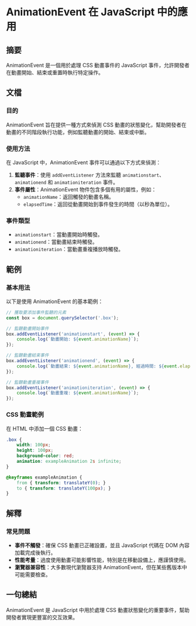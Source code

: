<!--
Meta Description: # AnimationEvent 在 JavaScript 中的應用 ## 摘要 AnimationEvent 是一個用於處理 CSS 動畫事件的 JavaScript 事件，允許開發者在動畫開始、結束或重置時執行特定操作。 ## 文檔 ### 目的 AnimationEvent 旨在提供一種方式來...
Meta Keywords: animationevent, css, event, javascript, box
-->

# AnimationEvent 在 JavaScript 中的應用

## 摘要
AnimationEvent 是一個用於處理 CSS 動畫事件的 JavaScript 事件，允許開發者在動畫開始、結束或重置時執行特定操作。

## 文檔
### 目的
AnimationEvent 旨在提供一種方式來偵測 CSS 動畫的狀態變化，幫助開發者在動畫的不同階段執行功能，例如監聽動畫的開始、結束或中斷。

### 使用方法
在 JavaScript 中，AnimationEvent 事件可以通過以下方式來偵測：

1. **監聽事件**：使用 `addEventListener` 方法來監聽 `animationstart`、`animationend` 和 `animationiteration` 事件。
2. **事件屬性**：AnimationEvent 物件包含多個有用的屬性，例如：
   - `animationName`：返回觸發的動畫名稱。
   - `elapsedTime`：返回從動畫開始到事件發生的時間（以秒為單位）。

### 事件類型
- `animationstart`：當動畫開始時觸發。
- `animationend`：當動畫結束時觸發。
- `animationiteration`：當動畫重複播放時觸發。

## 範例
### 基本用法
以下是使用 AnimationEvent 的基本範例：

```javascript
// 獲取要添加事件監聽的元素
const box = document.querySelector('.box');

// 監聽動畫開始事件
box.addEventListener('animationstart', (event) => {
    console.log(`動畫開始: ${event.animationName}`);
});

// 監聽動畫結束事件
box.addEventListener('animationend', (event) => {
    console.log(`動畫結束: ${event.animationName}, 經過時間: ${event.elapsedTime}秒`);
});

// 監聽動畫重複事件
box.addEventListener('animationiteration', (event) => {
    console.log(`動畫重複: ${event.animationName}`);
});
```

### CSS 動畫範例
在 HTML 中添加一個 CSS 動畫：

```css
.box {
    width: 100px;
    height: 100px;
    background-color: red;
    animation: exampleAnimation 2s infinite;
}

@keyframes exampleAnimation {
    from { transform: translateY(0); }
    to { transform: translateY(100px); }
}
```

## 解釋
### 常見問題
- **事件不觸發**：確保 CSS 動畫已正確設置，並且 JavaScript 代碼在 DOM 內容加載完成後執行。
- **性能考量**：過度使用動畫可能影響性能，特別是在移動設備上，應謹慎使用。
- **瀏覽器兼容性**：大多數現代瀏覽器支持 AnimationEvent，但在某些舊版本中可能需要檢查。

## 一句總結
AnimationEvent 是 JavaScript 中用於處理 CSS 動畫狀態變化的重要事件，幫助開發者實現更豐富的交互效果。